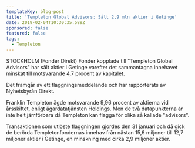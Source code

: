 ```yaml
---
templateKey: blog-post
title: 'Templeton Global Advisors: Sålt 2,9 mln aktier i Getinge'
date: 2019-02-04T10:30:35.589Z
sponsored: false
featured: false
tags:
  - Templeton
---
```

STOCKHOLM (Fonder Direkt) Fonder kopplade till "Templeton Global Advisors" har sålt aktier i Getinge varefter det sammantagna innehavet minskat till motsvarande 4,7 procent av kapitalet.

Det framgår av ett flaggningsmeddelande och har rapporterats av Nyhetsbyrån Direkt.

Franklin Templeton ägde motsvarande 9,96 procent av aktierna vid årsskiftet, enligt ägardatatjänsten Holdings. Men de två datapunkterna är inte helt jämförbara då Templeton kan flagga för olika så kallade "advisors".

Transaktionen som utlöste flaggningen gjordes den 31 januari och då gick de berörda Templetonfondernas innehav från nästan 15,6 miljoner till 12,7 miljoner aktier i Getinge, en minskning med cirka 2,9 miljoner aktier.
